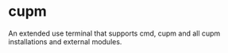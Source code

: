 # cupm
An extended use terminal that supports cmd, cupm and all cupm installations and external modules.
